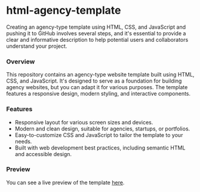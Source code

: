 # html-agency-template
Creating an agency-type template using HTML, CSS, and JavaScript and pushing it to GitHub involves several steps, and it's essential to provide a clear and informative description to help potential users and collaborators understand your project.

### Overview
This repository contains an agency-type website template built using HTML, CSS, and JavaScript. It's designed to serve as a foundation for building agency websites, but you can adapt it for various purposes. The template features a responsive design, modern styling, and interactive components.

### Features
- Responsive layout for various screen sizes and devices.
- Modern and clean design, suitable for agencies, startups, or portfolios.
- Easy-to-customize CSS and JavaScript to tailor the template to your needs.
- Built with web development best practices, including semantic HTML and accessible design.

### Preview
You can see a live preview of the template [here](https://www.linkedin.com/in/vxlrubel).